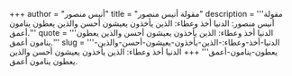 +++
author = "أنيس منصور"
title = "مقولة أنيس منصور"
description = '''مقولة أنيس منصور: الدنيا أخذ وعطاء: الذين يأخذون يعيشون أحسن والذين يعطون ينامون أعمق.'''
quote = '''الدنيا أخذ وعطاء: الذين يأخذون يعيشون أحسن والذين يعطون ينامون أعمق.'''
slug = '''الدنيا-أخذ-وعطاء:-الذين-يأخذون-يعيشون-أحسن-والذين-يعطون-ينامون-أعمق'''
+++
الدنيا أخذ وعطاء: الذين يأخذون يعيشون أحسن والذين يعطون ينامون أعمق.
